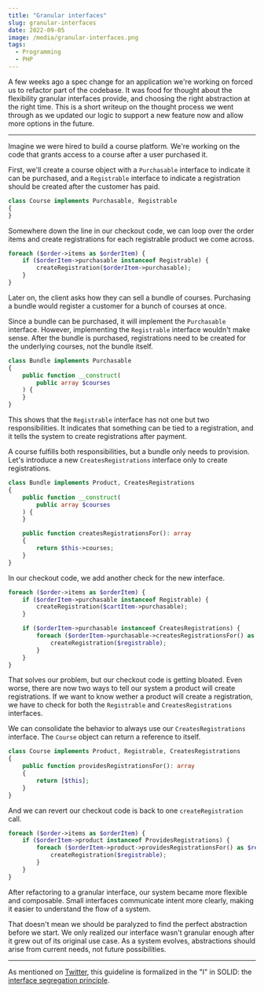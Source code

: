 ```yaml
---
title: "Granular interfaces"
slug: granular-interfaces
date: 2022-09-05
image: /media/granular-interfaces.png
tags:
  - Programming
  - PHP
---
```


A few weeks ago a spec change for an application we're working on forced us to refactor part of the codebase. It was food for thought about the flexibility granular interfaces provide, and choosing the right abstraction at the right time. This is a short writeup on the thought process we went through as we updated our logic to support a new feature now and allow more options in the future.

<!--more-->
<hr>

Imagine we were hired to build a course platform. We're working on the code that grants access to a course after a user purchased it.

First, we'll create a course object with a `Purchasable` interface to indicate it can be purchased, and a `Registrable` interface to indicate a registration should be created after the customer has paid.

```php
class Course implements Purchasable, Registrable
{
}
```

Somewhere down the line in our checkout code, we can loop over the order items and create registrations for each registrable product we come across.

```php
foreach ($order->items as $orderItem) {
    if ($orderItem->purchasable instanceof Registrable) {
        createRegistration($orderItem->purchasable);
    }
}
```

Later on, the client asks how they can sell a bundle of courses. Purchasing a bundle would register a customer for a bunch of courses at once.

Since a bundle can be purchased, it will implement the `Purchasable` interface. However, implementing the `Registrable` interface wouldn't make sense. After the bundle is purchased, registrations need to be created for the underlying courses, not the bundle itself.

```php
class Bundle implements Purchasable
{
    public function __construct(
        public array $courses
    ) {
    }
}
```

This shows that the `Registrable` interface has not one but two responsibilities. It indicates that something can be tied to a registration, and it tells the system to create registrations after payment.

A course fulfills both responsibilities, but a bundle only needs to provision. Let's introduce a new `CreatesRegistrations` interface only to create registrations.

```php
class Bundle implements Product, CreatesRegistrations
{
    public function __construct(
        public array $courses
    ) {
    }

    public function createsRegistrationsFor(): array
    {
        return $this->courses;
    }
}
```

In our checkout code, we add another check for the new interface.

```php
foreach ($order->items as $orderItem) {
    if ($orderItem->purchasable instanceof Registrable) {
        createRegistration($cartItem->purchasable);
    }

    if ($orderItem->purchasable instanceof CreatesRegistrations) {
        foreach ($orderItem->purchasable->createsRegistrationsFor() as $registrable) {
            createRegistration($registrable);
        }
    }
}
```

That solves our problem, but our checkout code is getting bloated. Even worse, there are now two ways to tell our system a product will create registrations. If we want to know wether a product will create a registration, we have to check for both the `Registrable` and `CreatesRegistrations` interfaces.

We can consolidate the behavior to always use our `CreatesRegistrations` interface. The `Course` object can return a reference to itself.

```php
class Course implements Product, Registrable, CreatesRegistrations
{
    public function providesRegistrationsFor(): array
    {
        return [$this];
    }
}
```

And we can revert our checkout code is back to one `createRegistration` call.

```php
foreach ($order->items as $orderItem) {
    if ($orderItem->product instanceof ProvidesRegistrations) {
        foreach ($orderItem->product->providesRegistrationsFor() as $registrable) {
            createRegistration($registrable);
        }
    }
}
```

After refactoring to a granular interface, our system became more flexible and composable. Small interfaces communicate intent more clearly, making it easier to understand the flow of a system.

That doesn't mean we should be paralyzed to find the perfect abstraction before we start. We only realized our interface wasn't granular enough after it grew out of its original use case. As a system evolves, abstractions should arise from current needs, not future possibilities.

---

As mentioned on [Twitter](https://twitter.com/v_dauchy/status/1566867230440169472), this guideline is formalized in the "I" in SOLID: the [interface segregation principle](https://en.wikipedia.org/wiki/Interface_segregation_principle).

